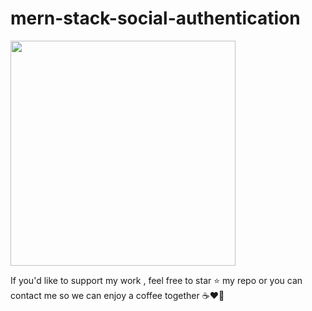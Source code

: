 # mern-stack-social-authentication

<img src="https://github.com/mohamedzhioua/mern-stack-social-authentication/blob/main/client/src/assets/mern-stack-social-authentication_demo.gif.gif"  width="360" height="auto">

<p> If you'd like to support my work , feel free to star ⭐
              my repo or you can contact me so we can enjoy a coffee together ☕️❤️‍🔥</p>

